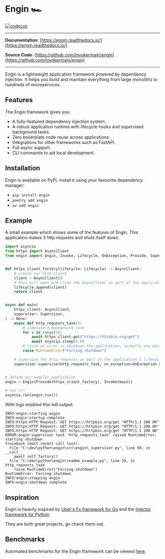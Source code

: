 # Engin 🏎️

[![codecov](https://codecov.io/gh/invokermain/engin/graph/badge.svg?token=4PJOIMV6IB)](https://codecov.io/gh/invokermain/engin)

---

**Documentation**: [https://engin.readthedocs.io/](https://engin.readthedocs.io/)

**Source Code**: [https://github.com/invokermain/engin](https://github.com/invokermain/engin)

---

Engin is a lightweight application framework powered by dependency injection. It helps
you build and maintain everything from large monoliths to hundreds of microservices.


## Features

The Engin framework gives you:

- A fully-featured dependency injection system.
- A robust application runtime with lifecycle hooks and supervised background tasks.
- Zero boilerplate code reuse across applications.
- Integrations for other frameworks such as FastAPI.
- Full async support.
- CLI commands to aid local development.


## Installation

Engin is available on PyPI, install it using your favourite dependency manager:

- `pip install engin`
- `poetry add engin`
- `uv add engin`

## Example

A small example which shows some of the features of Engin. This application
makes 3 http requests and shuts itself down.

```python
import asyncio
from httpx import AsyncClient
from engin import Engin, Invoke, Lifecycle, OnException, Provide, Supervisor


def httpx_client_factory(lifecycle: Lifecycle) -> AsyncClient:
    # create our http client
    client = AsyncClient()
    # this will open and close the AsyncClient as part of the application's lifecycle
    lifecycle.append(client)
    return client


async def main(
    httpx_client: AsyncClient,
    supervisor: Supervisor,
) -> None:
    async def http_requests_task():
        # simulate a background task
        for x in range(3):
            await httpx_client.get("https://httpbin.org/get")
            await asyncio.sleep(1.0)
        # raise an error to shutdown the application, normally you wouldn't do this!
        raise RuntimeError("Forcing shutdown")

    # supervise the http requests as part of the application's lifecycle
    supervisor.supervise(http_requests_task, on_exception=OnException.SHUTDOWN)


# define our modular application
engin = Engin(Provide(httpx_client_factory), Invoke(main))

# run it!
asyncio.run(engin.run())
```

With logs enabled this will output:

```shell
INFO:engin:starting engin
INFO:engin:startup complete
INFO:httpx:HTTP Request: GET https://httpbin.org/get "HTTP/1.1 200 OK"
INFO:httpx:HTTP Request: GET https://httpbin.org/get "HTTP/1.1 200 OK"
INFO:httpx:HTTP Request: GET https://httpbin.org/get "HTTP/1.1 200 OK"
ERROR:engin:supervisor task 'http_requests_task' raised RuntimeError, starting shutdown
Traceback (most recent call last):
  File "C:\dev\python\engin\src\engin\_supervisor.py", line 58, in __call__
    await self.factory()
  File "C:\dev\python\engin\readme_example.py", line 29, in http_requests_task
    raise RuntimeError("Forcing shutdown")
RuntimeError: Forcing shutdown
INFO:engin:stopping engin
INFO:engin:shutdown complete
```

## Inspiration

Engin is heavily inspired by [Uber's Fx framework for Go](https://github.com/uber-go/fx)
and the [Injector framework for Python](https://github.com/python-injector/injector).

They are both great projects, go check them out.

## Benchmarks

Automated benchmarks for the Engin framework can be viewed
[here](https://invokermain.github.io/engin/dev/bench/).
